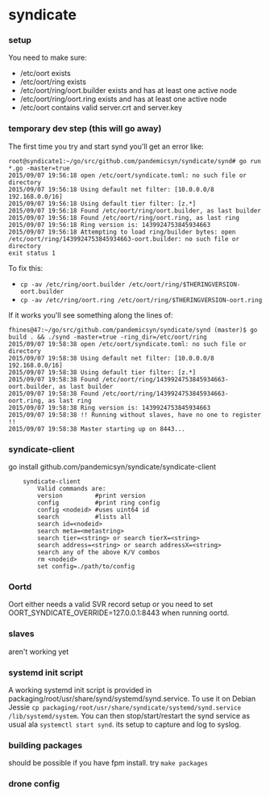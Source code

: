 # syndicate

### setup

You need to make sure:

- /etc/oort exists
- /etc/oort/ring exists
- /etc/oort/ring/oort.builder exists and has at least one active node
- /etc/oort/ring/oort.ring exists and has at least one active node
- /etc/oort contains valid server.crt and server.key

### temporary dev step (this will go away)

The first time you try and start synd you'll get an error like:

```
root@syndicate1:~/go/src/github.com/pandemicsyn/syndicate/synd# go run *.go -master=true 
2015/09/07 19:56:18 open /etc/oort/syndicate.toml: no such file or directory
2015/09/07 19:56:18 Using default net filter: [10.0.0.0/8 192.168.0.0/16]
2015/09/07 19:56:18 Using default tier filter: [z.*]
2015/09/07 19:56:18 Found /etc/oort/ring/oort.builder, as last builder
2015/09/07 19:56:18 Found /etc/oort/ring/oort.ring, as last ring
2015/09/07 19:56:18 Ring version is: 1439924753845934663
2015/09/07 19:56:18 Attempting to load ring/builder bytes: open /etc/oort/ring/1439924753845934663-oort.builder: no such file or directory
exit status 1
```

To fix this: 

- `cp -av /etc/ring/oort.builder /etc/oort/ring/$THERINGVERSION-oort.builder`
- `cp -av /etc/ring/oort.ring /etc/oort/ring/$THERINGVERSION-oort.ring`

If it works you'll see something along the lines of:

```
fhines@47:~/go/src/github.com/pandemicsyn/syndicate/synd (master)$ go build . && ./synd -master=true -ring_dir=/etc/oort/ring
2015/09/07 19:58:38 open /etc/oort/syndicate.toml: no such file or directory
2015/09/07 19:58:38 Using default net filter: [10.0.0.0/8 192.168.0.0/16]
2015/09/07 19:58:38 Using default tier filter: [z.*]
2015/09/07 19:58:38 Found /etc/oort/ring/1439924753845934663-oort.builder, as last builder
2015/09/07 19:58:38 Found /etc/oort/ring/1439924753845934663-oort.ring, as last ring
2015/09/07 19:58:38 Ring version is: 1439924753845934663
2015/09/07 19:58:38 !! Running without slaves, have no one to register !!
2015/09/07 19:58:38 Master starting up on 8443...
```

### syndicate-client

go install github.com/pandemicsyn/syndicate/syndicate-client


```
    syndicate-client
        Valid commands are:
        version         #print version
        config          #print ring config
        config <nodeid> #uses uint64 id
        search          #lists all
        search id=<nodeid>
        search meta=<metastring>
        search tier=<string> or search tierX=<string>
        search address=<string> or search addressX=<string>
        search any of the above K/V combos
        rm <nodeid>
        set config=./path/to/config
```

### Oortd 

Oort either needs a valid SVR record setup or you need to set OORT_SYNDICATE_OVERRIDE=127.0.0.1:8443 when running oortd.

### slaves

aren't working yet

### systemd init script

A working systemd init script is provided in packaging/root/usr/share/synd/systemd/synd.service. To use it
on Debian Jessie `cp packaging/root/usr/share/syndicate/systemd/synd.service /lib/systemd/system`. You can then
stop/start/restart the synd service as usual ala `systemctl start synd`. its setup to capture and log to syslog.

### building packages

should be possible if you have fpm install. try `make packages`

### drone config
